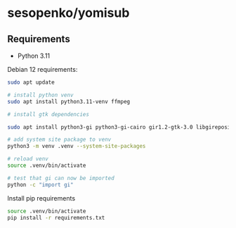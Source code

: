 # sesopenko/yomisub

## Requirements

* Python 3.11

Debian 12 requirements:

```bash
sudo apt update

# install python venv
sudo apt install python3.11-venv ffmpeg

# install gtk dependencies

sudo apt install python3-gi python3-gi-cairo gir1.2-gtk-3.0 libgirepository1.0-dev gir1.2-gtk-3.0

# add system site package to venv
python3 -m venv .venv --system-site-packages

# reload venv
source .venv/bin/activate

# test that gi can now be imported
python -c "import gi"
```

Install pip requirements

```bash
source .venv/bin/activate
pip install -r requirements.txt
```